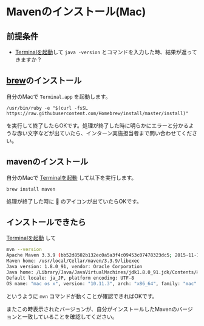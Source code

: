 # Mavenのインストール(Mac)

## 前提条件

* [Terminalを起動](tipsForMac.md#Terminalの起動方法)して `java -version` とコマンドを入力した時、結果が返ってきますか？

## [brew](http://brew.sh/index_ja.html)のインストール

自分のMacで `Terminal.app` を起動します。

```
/usr/bin/ruby -e "$(curl -fsSL https://raw.githubusercontent.com/Homebrew/install/master/install)"
```

を実行して終了したらOKです。処理が終了した時に明らかにエラーと分かるような赤い文字などが出ていたら、インターン実施担当者まで問い合わせてください。

## mavenのインストール

自分のMacで [Terminalを起動](tipsForMac.md#Terminalの起動方法) して以下を実行します。

```
brew install maven
```

処理が終了した時に :beer: のアイコンが出ていたらOKです。

## インストールできたら

[Terminalを起動](tipsForMac.md#Terminalの起動方法) して
```sh
mvn --version
Apache Maven 3.3.9 (bb52d8502b132ec0a5a3f4c09453c07478323dc5; 2015-11-11T01:41:47+09:00)
Maven home: /usr/local/Cellar/maven/3.3.9/libexec
Java version: 1.8.0_91, vendor: Oracle Corporation
Java home: /Library/Java/JavaVirtualMachines/jdk1.8.0_91.jdk/Contents/Home/jre
Default locale: ja_JP, platform encoding: UTF-8
OS name: "mac os x", version: "10.11.3", arch: "x86_64", family: "mac"
```
というように `mvn` コマンドが動くことが確認できればOKです。

またこの時表示されたバージョンが、自分がインストールしたMavenのバージョンと一致していることを確認してください。
